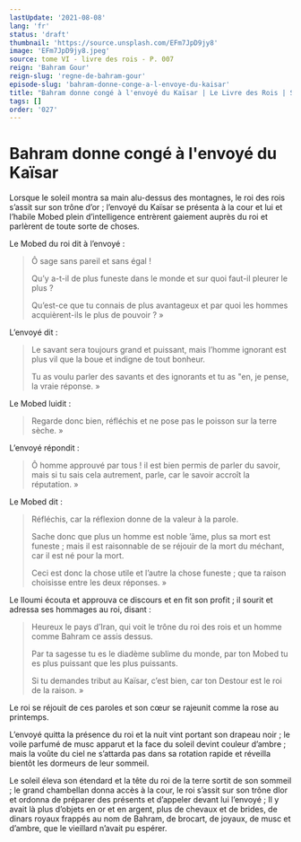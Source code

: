 ```yaml
---
lastUpdate: '2021-08-08'
lang: 'fr'
status: 'draft'
thumbnail: 'https://source.unsplash.com/EFm7JpD9jy8'
image: 'EFm7JpD9jy8.jpeg'
source: tome VI - livre des rois - P. 007
reign: 'Bahram Gour'
reign-slug: 'regne-de-bahram-gour'
episode-slug: 'bahram-donne-conge-a-l-envoye-du-kaisar'
title: "Bahram donne congé à l'envoyé du Kaïsar | Le Livre des Rois | Shâhnâmeh"
tags: []
order: '027'
---
```


<!-- LTeX: language=fr -->

# Bahram donne congé à l'envoyé du Kaïsar

Lorsque le soleil montra sa main alu-dessus des montagnes, le roi des rois s’assit sur son trône d’or ; l’envoyé du Kaïsar se présenta à la cour et lui et l’habile Mobed plein d’intelligence entrèrent gaiement auprès du roi et parlèrent de toute sorte de choses.

Le Mobed du roi dit à l’envoyé :

> Ô sage sans pareil et sans égal !
>
> Qu’y a-t-il de plus funeste dans le monde et sur quoi faut-il pleurer le plus ?
>
> Qu’est-ce que tu connais de plus avantageux et par quoi les hommes acquièrent-ils le plus de pouvoir ? »

L’envoyé dit :

> Le savant sera toujours grand et puissant, mais l’homme ignorant est plus vil que la boue et indigne de tout bonheur.
>
> Tu as voulu parler des savants et des ignorants et tu as "en, je pense, la vraie réponse. »

Le Mobed luidit :

> Regarde donc bien, réfléchis et ne pose pas le poisson sur la terre sèche. »

L’envoyé répondit :

> Ô homme approuvé par tous !
il est bien permis de parler du savoir, mais si tu sais cela autrement, parle, car le savoir accroît la réputation. »

Le Mobed dit :

> Réfléchis, car la réflexion donne de la valeur à la parole.
>
> Sache donc que plus un homme est noble ’âme, plus sa mort est funeste ; mais il est raisonnable de se réjouir de la mort du méchant, car il est né pour la mort.
>
> Ceci est donc la chose utile et l’autre la chose funeste ; que ta raison choisisse entre les deux réponses. »

Le Iloumi écouta et approuva ce discours et en fit son profit ; il sourit et adressa ses hommages au roi, disant :

> Heureux le pays d’Iran, qui voit le trône du roi des rois et un homme comme Bahram ce assis dessus.
>
> Par ta sagesse tu es le diadème sublime du monde, par ton Mobed tu es plus puissant que les plus puissants.
>
> Si tu demandes tribut au Kaïsar, c’est bien, car ton Destour est le roi de la raison. »

Le roi se réjouit de ces paroles et son cœur se rajeunit comme la rose au printemps.

L’envoyé quitta la présence du roi et la nuit vint portant son drapeau noir ; le voile parfumé de musc apparut et la face du soleil devint couleur d’ambre ; mais la voûte du ciel ne s’attarda pas dans sa rotation rapide et réveilla bientôt les dormeurs de leur sommeil.

Le soleil éleva son étendard et la tête du roi de la terre sortit de son sommeil ; le grand chambellan donna accès à la cour, le roi s’assit sur son trône dlor et ordonna de préparer des présents et d’appeler devant lui l’envoyé ; Il y avait là plus d’objets en or et en argent, plus de chevaux et de brides, de dinars royaux frappés au nom de Bahram, de brocart, de joyaux, de musc et d’ambre, que le vieillard n’avait pu espérer.
